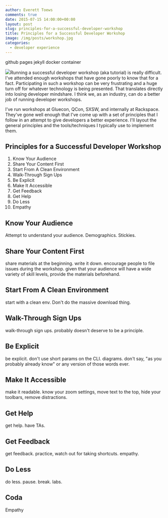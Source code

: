 ```yaml
---
author: Everett Toews
comments: true
date: 2015-07-15 14:00:00+00:00
layout: post
slug: principles-for-a-successful-developer-workshop
title: Principles for a Successful Developer Workshop
image: /img/posts/workshop.jpg
categories:
  - developer experience
---
```


github pages jekyll docker container

<img class="img-right" src="{{ page.image }}"/>Running a successful developer workshop (aka tutorial) is really difficult. I've attended enough workshops that have gone poorly to know that for a fact. Participating in such a workshop can be very frustrating and a huge turn off for whatever technology is being presented. That translates directly into losing developer mindshare. I think we, as an industry, can do a better job of running developer workshops.

<!--more-->

I've run workshops at Gluecon, QCon, SXSW, and internally at Rackspace. They've gone well enough that I've come up with a set of principles that I follow in an attempt to give developers a better experience. I'll layout the general principles and the tools/techniques I typically use to implement them.

## Principles for a Successful Developer Workshop

1. Know Your Audience
1. Share Your Content First
1. Start From A Clean Environment
1. Walk-Through Sign Ups
1. Be Explicit
1. Make It Accessible
1. Get Feedback
1. Get Help
1. Do Less
1. Empathy

## Know Your Audience

Attempt to understand your audience. Demographics. Stickies.

## Share Your Content First

share materials at the beginning. write it down. encourage people to file issues during the workshop. given that your audience will have a wide variety of skill levels, provide the materials beforehand.

## Start From A Clean Environment

start with a clean env. Don't do the massive download thing.

## Walk-Through Sign Ups

walk-through sign ups. probably doesn't deserve to be a principle.

## Be Explicit

be explicit. don't use short params on the CLI. diagrams. don't say, "as you probably already know" or any version of those words ever.

## Make It Accessible

make it readable. know your zoom settings, move text to the top, hide your toolbars, remove distractions.

## Get Help

get help. have TAs.

## Get Feedback

get feedback. practice, watch out for taking shortcuts. empathy.

## Do Less

do less. pause. break. labs.

## Coda

Empathy
